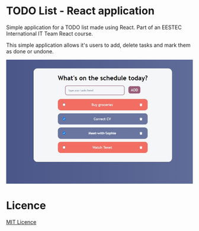 # TODO List - React application
Simple application for a TODO list made using React.
Part of an EESTEC International IT Team React course.

This simple application allows it's users to add, delete tasks and mark them as done or undone. 

![todo](images/screenshot1.jpg)

# Licence
[MIT Licence](https://opensource.org/licenses/MIT)
